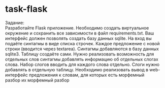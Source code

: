 # task-flask

Задание: <br/>
Разработайте Flask приложение. Необходимо создать виртуальное окружение и сохранить все зависимости в файл requirements.txt. Ваш интерфейс должен позволять создать базу данных sqlite. На вход вы подаёте синтагмы в виде списка строчек. Каждое предложение с новой строки (вводится через textarea). Синтагмы добавляются в базу данных sqlite3. Таблицу создаёте сами. Нужно реализовать возможность для отдельных слов синтагмы добавлять информацию об отдельных слогах слова. Набор слогов вводить для каждого слова отдельно. Слоги нужно добавлять в отдельную таблицу. Необходимо реализовать вывод в web-интерфейс предложения к словам, для которых есть морфемный разбор их морфемный разбор
